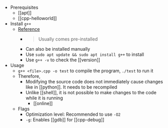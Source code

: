 - Prerequisites
  - [[apt]]
  - [[cpp-helloworld]]
- Install `g++`
  - [Reference](https://zhuanlan.zhihu.com/p/476988995)
    - > Usually comes pre-installed
    - Can also be installed manually
    - Use `sudo apt update && sudo apt install g++` to install
    - Use `g++ -v` to check the [[version]]
- Usage
  - `g++ <file>.cpp -o test` to compile the program, `./test` to run it
  - Therefore,
    - Modifying the source code does not immediately cause changes like in [[python]]. It needs to be recompiled
    - Unlike [[shell]], it is not possible to make changes to the code while it is running
      - [[online]]
  - Flags
    - Optimization level: Recommended to use `-O2`
    - `-g`: Enables [[gdb]] for [[cpp-debug]]
